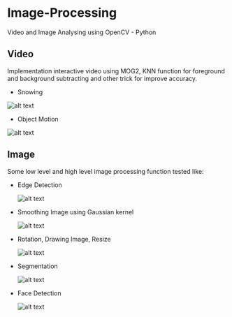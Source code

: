 # Image-Processing
Video and Image Analysing using OpenCV - Python

## Video
Implementation interactive video using MOG2, KNN function for foreground and background subtracting and other trick for improve accuracy.


* Snowing

![alt text](/video/assets/winter.png)

* Object Motion

![alt text](/video/assets/motion.png)


 

## Image
Some low level and high level image processing function tested like:  
* Edge Detection

  ![alt text](./image/out/Edges%20of%20Image.png)
  
* Smoothing Image using Gaussian kernel

  ![alt text](./image/out/Gaussian%20Smoothing.png)
  
* Rotation, Drawing Image, Resize

  ![alt text](./image/out/90_Rotation.png)

* Segmentation 

  ![alt text](./image/out/Segmented_Image.png)
  
* Face Detection

  ![alt text](./image/out/FaceImage.png)
